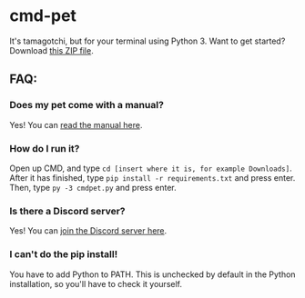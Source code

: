 # cmd-pet
It's tamagotchi, but for your terminal using Python 3. Want to get started? Download [this ZIP file](https://github.com/cmdpet/cmd-pet/archive/master.zip).

## FAQ:


### Does my pet come with a manual?
Yes! You can [read the manual here](https://github.com/cmdpet/cmd-pet/wiki).

### How do I run it?
Open up CMD, and type ```cd [insert where it is, for example Downloads]```. After it has finished, type ```pip install -r requirements.txt``` and press enter. Then, type ```py -3 cmdpet.py``` and press enter.


### Is there a Discord server?
Yes! You can [join the Discord server here](https://discord.gg/GSJ5fqs).


### I can't do the pip install!
You have to add Python to PATH. This is unchecked by default in the Python installation, so you'll have to check it yourself.
